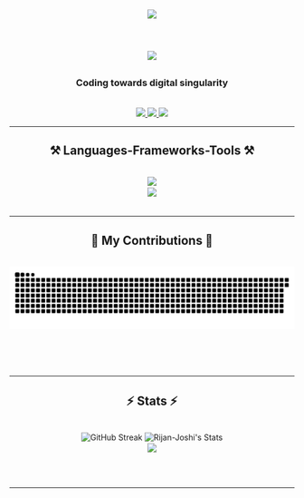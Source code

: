 
<h1 align = "center">
    <img width=200 src="https://avatars.githubusercontent.com/u/157405880?s=400&u=b2f1a5f20035a6b1725e1de574c10ddfd9a607c6&v=4"/>
</h1>
<h1 align="center">
    <img src="https://readme-typing-svg.herokuapp.com/?font=Recursive&size=35&center=true&vCenter=true&width=500&height=70&weight=900&color=ffffff&&duration=4000&lines=Hey!;+I'm+Rijan+Shrestha!;" />
</h1>

<h3 align="center">Coding towards digital singularity</h3>

<br/>
 
<div align="center"> 
  <a href="mailto:csaijspy@gmail.com">
    <img src="https://img.shields.io/badge/Gmail-333333?style=for-the-badge&logo=gmail&logoColor=red&border_radius=10" />
  </a>
  <a href="https://www.linkedin.com/in/rijan-shrestha-6a72b3299/" target="_blank">
    <img src="https://img.shields.io/badge/LinkedIn-0077B5?style=for-the-badge&logo=linkedin&logoColor=white&border_radius=10" target="_blank" />
  </a>
  <a href="https://github.com/Rijan-Joshi" target="_blank">
     <img src="https://img.shields.io/badge/Portfolio-FF5722?style=for-the-badge&logo=todoist&logoColor=white&border_raidus=10" target="_blank" /> <!-- sqlite, safari, google-chrome are other good icon options -->
  </a>
</div>

 <hr/>
 
<h2 align="center">⚒️ Languages-Frameworks-Tools ⚒️</h2>
<br/>
<div align="center">
    <img src="https://skillicons.dev/icons?i=javascript,express,python,firebase,mongodb,nodejs" /><br>
    <img src="https://skillicons.dev/icons?i=github,figma,tailwind,html,css,vscode,react,mui,git" />
</div>

<br/>
<hr/>

<div align="center">
  <h2>🐍 My Contributions 🐍</h2>
  <br>
  <img alt="My contributions devoured by Snake" src="https://raw.githubusercontent.com/Rijan-Joshi/Rijan-Joshi/output/github-contribution-grid-snake.svg" />
  
  <br/><br/><br/>
</div>

<hr/>

<h2 align="center">⚡ Stats ⚡</h2>
<br>
<div align=center>
  <img width=390 src="https://streak-stats.demolab.com?user=Rijan-Joshi&theme=python-dark&count_private=true&" alt="GitHub Streak" />
    <img width=390 src="https://github-readme-stats-rijan-shresthas-projects-a5d902bf.vercel.app/api?username=Rijan-Joshi&theme=react&show_icons=true&hide_border=true&count_private=true&rank_icon=github" alt="Rijan-Joshi's Stats">
  <br/>
   <img align="center" src="https://github-readme-stats-psi-eosin-62.vercel.app/api/top-langs/?username=Rijan-Joshi&layout=pie&theme=react&count_private=true" />
</div>


<br/><br/>

<hr/>

<br/>

